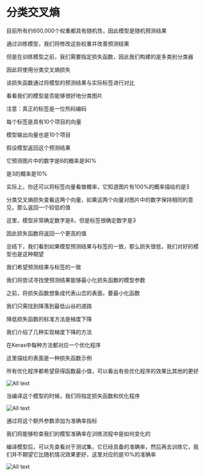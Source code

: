 # 分类交叉熵

目前所有约600,000个权重都具有随机性，因此模型是随机预测结果

通过训练模型，我们将修改这些权重并改善预测结果

但是在训练模型之前，我们需要指定损失函数，因此我们构建的是多类别分类器

因此将使用分类交叉熵损失

该损失函数通过将模型的预测结果与实际标签进行对比

看看我们的模型是否能够很好地分类图片

注意：真正的标签是一位热码编码

每个标签是具有10个项目的向量

模型输出向量也是10个项目

假设模型返回这个预测结果

它预测图片中的数字是8的概率是90%

是3的概率是10%

实际上，你还可以将标签向量看做概率，它知道图片有100%的概率描绘的是3

分类交叉熵损失查看这两个向量，如果这两个向量对图片中的数字保持相同的意见，那么返回一个较低的值

这里，模型非常确定数字是8，但是标签很确定数字是3

因此损失函数将返回一个更高的值

总结下，我们看到如果模型预测结果与标签的一致，那么损失很低，我们对好的模型也是这种期望

我们希望预测结果与标签的一致

我们将尝试寻找使预测结果能够最小化损失函数的模型参数

之前，将损失函数想象成代表山峦的表面，要最小化函数

我们只需找到降落到最低山谷的道路

降低损失函数的标准方法是梯度下降

我们介绍了几种实现梯度下降的方法

在Keras中每种方法都对应一个优化程序

这里描绘的表面是一种损失函数示例

所有优化程序都希望获得函数最小值，可以看出有些优化程序的效果比其他的更好

![All text](http://ww1.sinaimg.cn/large/dc05ba18ly1fntqg11up2j21ae0u07wh.jpg)

当编译这个模型的时候，我们将指定损失函数和优化程序

![All text](http://ww1.sinaimg.cn/large/dc05ba18ly1fntqgyhm3fj21lo07ugs3.jpg)

通过将这个额外参数添加为准确率指标

我们将能够检查我们的模型准确率在训练流程中是如何变化的

编译模型后，可以先查看对于测试集，它已经具备的准确率，然后再去训练它，我们并不期望它比随机情况效果更好，这里对应的是10%的准确率

![All text](http://ww1.sinaimg.cn/large/dc05ba18ly1fntqkb7qvsj21lo0bsguj.jpg)
